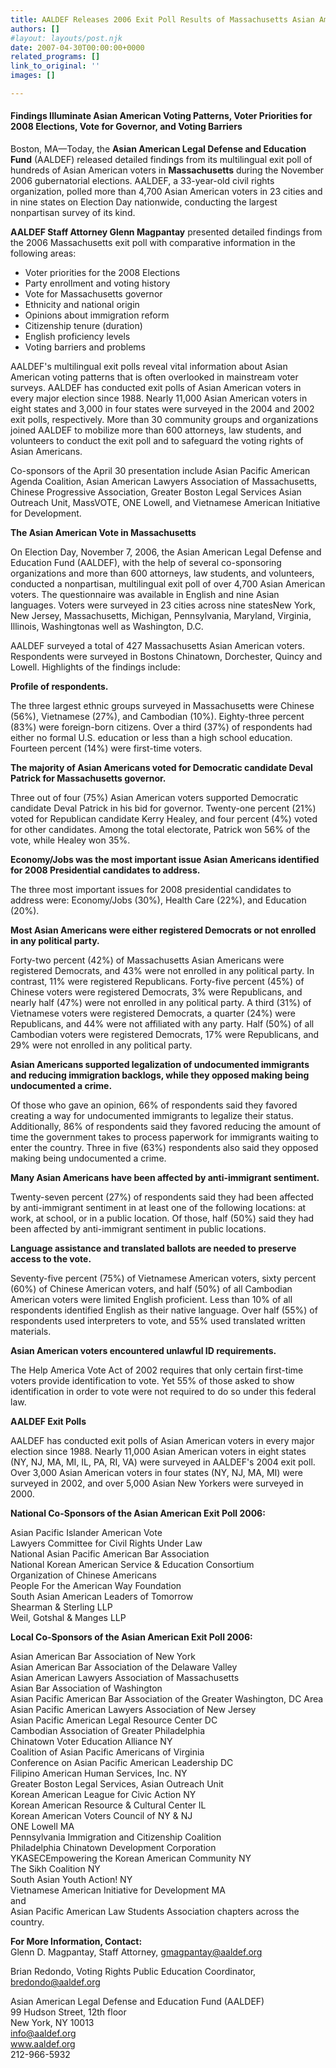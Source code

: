 ```yaml
---
title: AALDEF Releases 2006 Exit Poll Results of Massachusetts Asian American Vote
authors: []
#layout: layouts/post.njk
date: 2007-04-30T00:00:00+0000
related_programs: []
link_to_original: ''
images: []

---
```

#### Findings Illuminate Asian American Voting Patterns, Voter Priorities for 2008 Elections, Vote for Governor, and Voting Barriers

Boston, MA—Today, the **Asian American Legal Defense and Education Fund** (AALDEF) released detailed findings from its multilingual exit poll of hundreds of Asian American voters in **Massachusetts** during the November 2006 gubernatorial elections. AALDEF, a 33-year-old civil rights organization, polled more than 4,700 Asian American voters in 23 cities and in nine states on Election Day nationwide, conducting the largest nonpartisan survey of its kind.

**AALDEF Staff Attorney Glenn Magpantay** presented detailed findings from the 2006 Massachusetts exit poll with comparative information in the following areas:

* Voter priorities for the 2008 Elections
* Party enrollment and voting history
* Vote for Massachusetts governor
* Ethnicity and national origin
* Opinions about immigration reform
* Citizenship tenure (duration)
* English proficiency levels
* Voting barriers and problems

AALDEF's multilingual exit polls reveal vital information about Asian American voting patterns that is often overlooked in mainstream voter surveys. AALDEF has conducted exit polls of Asian American voters in every major election since 1988. Nearly 11,000 Asian American voters in eight states and 3,000 in four states were surveyed in the 2004 and 2002 exit polls, respectively. More than 30 community groups and organizations joined AALDEF to mobilize more than 600 attorneys, law students, and volunteers to conduct the exit poll and to safeguard the voting rights of Asian Americans.

Co-sponsors of the April 30 presentation include Asian Pacific American Agenda Coalition, Asian American Lawyers Association of Massachusetts, Chinese Progressive Association, Greater Boston Legal Services Asian Outreach Unit, MassVOTE, ONE Lowell, and Vietnamese American Initiative for Development.

**The Asian American Vote in Massachusetts**

On Election Day, November 7, 2006, the Asian American Legal Defense and Education Fund (AALDEF), with the help of several co-sponsoring organizations and more than 600 attorneys, law students, and volunteers, conducted a nonpartisan, multilingual exit poll of over 4,700 Asian American voters. The questionnaire was available in English and nine Asian languages. Voters were surveyed in 23 cities across nine statesNew York, New Jersey, Massachusetts, Michigan, Pennsylvania, Maryland, Virginia, Illinois, Washingtonas well as Washington, D.C.

AALDEF surveyed a total of 427 Massachusetts Asian American voters. Respondents were surveyed in Bostons Chinatown, Dorchester, Quincy and Lowell. Highlights of the findings include:

**Profile of respondents.**

The three largest ethnic groups surveyed in Massachusetts were Chinese (56%), Vietnamese (27%), and Cambodian (10%). Eighty-three percent (83%) were foreign-born citizens. Over a third (37%) of respondents had either no formal U.S. education or less than a high school education. Fourteen percent (14%) were first-time voters.

**The majority of Asian Americans voted for Democratic candidate Deval Patrick for Massachusetts governor.**

Three out of four (75%) Asian American voters supported Democratic candidate Deval Patrick in his bid for governor. Twenty-one percent (21%) voted for Republican candidate Kerry Healey, and four percent (4%) voted for other candidates. Among the total electorate, Patrick won 56% of the vote, while Healey won 35%.

**Economy/Jobs was the most important issue Asian Americans identified for 2008 Presidential candidates to address.**

The three most important issues for 2008 presidential candidates to address were: Economy/Jobs (30%), Health Care (22%), and Education (20%).

**Most Asian Americans were either registered Democrats or not enrolled in any political party.**

Forty-two percent (42%) of Massachusetts Asian Americans were registered Democrats, and 43% were not enrolled in any political party. In contrast, 11% were registered Republicans. Forty-five percent (45%) of Chinese voters were registered Democrats, 3% were Republicans, and nearly half (47%) were not enrolled in any political party. A third (31%) of Vietnamese voters were registered Democrats, a quarter (24%) were Republicans, and 44% were not affiliated with any party. Half (50%) of all Cambodian voters were registered Democrats, 17% were Republicans, and 29% were not enrolled in any political party.

**Asian Americans supported legalization of undocumented immigrants and reducing immigration backlogs, while they opposed making being undocumented a crime.**

Of those who gave an opinion, 66% of respondents said they favored creating a way for undocumented immigrants to legalize their status. Additionally, 86% of respondents said they favored reducing the amount of time the government takes to process paperwork for immigrants waiting to enter the country. Three in five (63%) respondents also said they opposed making being undocumented a crime.

**Many Asian Americans have been affected by anti-immigrant sentiment.**

Twenty-seven percent (27%) of respondents said they had been affected by anti-immigrant sentiment in at least one of the following locations: at work, at school, or in a public location. Of those, half (50%) said they had been affected by anti-immigrant sentiment in public locations.

**Language assistance and translated ballots are needed to preserve access to the vote.**

Seventy-five percent (75%) of Vietnamese American voters, sixty percent (60%) of Chinese American voters, and half (50%) of all Cambodian American voters were limited English proficient. Less than 10% of all respondents identified English as their native language. Over half (55%) of respondents used interpreters to vote, and 55% used translated written materials.

**Asian American voters encountered unlawful ID requirements.**

The Help America Vote Act of 2002 requires that only certain first-time voters provide identification to vote. Yet 55% of those asked to show identification in order to vote were not required to do so under this federal law.

**AALDEF Exit Polls**

AALDEF has conducted exit polls of Asian American voters in every major election since 1988. Nearly 11,000 Asian American voters in eight states (NY, NJ, MA, MI, IL, PA, RI, VA) were surveyed in AALDEF's 2004 exit poll. Over 3,000 Asian American voters in four states (NY, NJ, MA, MI) were surveyed in 2002, and over 5,000 Asian New Yorkers were surveyed in 2000.

**National Co-Sponsors of the Asian American Exit Poll 2006:**

Asian Pacific Islander American Vote  
Lawyers Committee for Civil Rights Under Law  
National Asian Pacific American Bar Association  
National Korean American Service & Education Consortium  
Organization of Chinese Americans  
People For the American Way Foundation  
South Asian American Leaders of Tomorrow  
Shearman & Sterling LLP  
Weil, Gotshal & Manges LLP

**Local Co-Sponsors of the Asian American Exit Poll 2006:**

Asian American Bar Association of New York  
Asian American Bar Association of the Delaware Valley  
Asian American Lawyers Association of Massachusetts  
Asian Bar Association of Washington  
Asian Pacific American Bar Association of the Greater Washington, DC Area  
Asian Pacific American Lawyers Association of New Jersey  
Asian Pacific American Legal Resource Center DC  
Cambodian Association of Greater Philadelphia  
Chinatown Voter Education Alliance NY  
Coalition of Asian Pacific Americans of Virginia  
Conference on Asian Pacific American Leadership DC  
Filipino American Human Services, Inc. NY  
Greater Boston Legal Services, Asian Outreach Unit  
Korean American League for Civic Action NY  
Korean American Resource & Cultural Center IL  
Korean American Voters Council of NY & NJ  
ONE Lowell MA  
Pennsylvania Immigration and Citizenship Coalition  
Philadelphia Chinatown Development Corporation  
YKASECEmpowering the Korean American Community NY  
The Sikh Coalition NY  
South Asian Youth Action! NY  
Vietnamese American Initiative for Development MA  
and  
Asian Pacific American Law Students Association chapters across the country.

**For More Information, Contact:**  
Glenn D. Magpantay, Staff Attorney, gmagpantay@aaldef.org

Brian Redondo, Voting Rights Public Education Coordinator, bredondo@aaldef.org

Asian American Legal Defense and Education Fund (AALDEF)  
99 Hudson Street, 12th floor  
New York, NY 10013  
info@aaldef.org  
www.aaldef.org  
212-966-5932